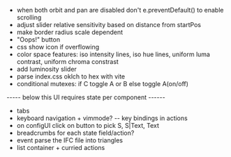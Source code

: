 - when both orbit and pan are disabled don't e.preventDefault() to enable scrolling
- adjust slider relative sensitivity based on distance from startPos
- make border radius scale dependent
- "Oops!" button
- css show icon if overflowing
- color space features: iso intensity lines, iso hue lines, uniform luma contrast, uniform chroma constrast
- add luminosity slider
- parse index.css oklch to hex with vite
- conditional mutexes: if C toggle A or B else toggle A(on/off)

----- below this UI requires state per component ------
- tabs
- keyboard navigation + vimmode? -- key bindings in actions
- on configUI click on button to pick S, S|Text, Text
- breadcrumbs for each state field/action?
- event parse the IFC file into triangles
- list container + curried actions


